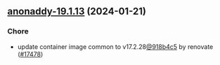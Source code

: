

## [anonaddy-19.1.13](https://github.com/truecharts/charts/compare/anonaddy-19.1.12...anonaddy-19.1.13) (2024-01-21)

### Chore



- update container image common to v17.2.28[@918b4c5](https://github.com/918b4c5) by renovate ([#17478](https://github.com/truecharts/charts/issues/17478))